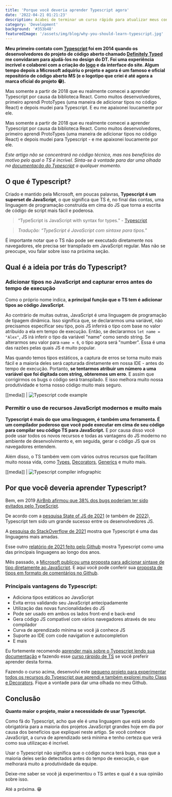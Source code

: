 ```yaml
---
title: 'Porque você deveria aprender Typescript agora'
date: '2022-04-21 01:21:23'
description: Acabei de terminar um curso rápido para atualizar meus conhecimentos sobre os principais recursos do Typescript e quero compartilhar com vocês porque todos os desenvolvedores de javascript devem aprender essa linguagem o mais rápido possível. E espero deixá-los tão fascinados por TS quanto eu sou.**
category: 'Development'
background: '#353b48'
featuredImage: '/assets/img/blog/why-you-should-learn-typescript.jpg'
---
```


**Meu primeiro contato com [Typescript](https://www.typescriptlang.org/) foi em 2014 quando os desenvolvedores do projeto de código aberto chamado [Definitely Typed](https://github.com/definitelytyped/definitelytyped/#definitelytyped) me convidaram para ajudá-los no design do DT. Foi uma experiência incrível e colaborei com a criação do [logo](https://www.typescriptlang.org/community) e da interface do site. Algum tempo depois a Microsoft adquiriu o projeto e agora é um famoso e oficial repositório de código aberto MS (e o logotipo que criei é até agora a marca oficial do projeto 😁).**

Mas somente a partir de 2018 que eu realmente comecei a aprender Typescript por causa da biblioteca React. Como muitos desenvolvedores, primeiro aprendi ProtoTypes (uma maneira de adicionar tipos no código React) e depois mudei para Typescript. E eu me apaixonei loucamente por ele.

Mas somente a partir de 2018 que eu realmente comecei a aprender Typescript por causa da biblioteca React. Como muitos desenvolvedores, primeiro aprendi ProtoTypes (uma maneira de adicionar tipos no código React) e depois mudei para Typescript - e me apaixonei loucamente por ele.

_Este artigo não se concentrará no código técnico, mas nos benefícios do motivo pelo qual o TS é incrível. Sinta-se à vontade para dar uma olhada na [documentação do Typescript](https://www.typescriptlang.org/docs/handbook/intro.html) a qualquer momento._

## O que é Typescript?

Criado e mantido pela Microsoft, em poucas palavras, **Typescript é um superset de JavaScript**, o que significa que TS é, no final das contas, uma linguagem de programação construída em cima do JS que torna a escrita de código de script mais fácil e poderosa.

> “TypeScript is JavaScript with syntax for types.” - [Typescript](https://www.typescriptlang.org/)

> _Tradução: “TypeScript é JavaScript com sintaxe para tipos.”_

É importante notar que o TS não pode ser executado diretamente nos navegadores, ele precisa ser transpilado em JavaScript regular. Mas não se preocupe, vou falar sobre isso na próxima seção.

## Qual é a ideia por trás do Typescript?

### Adicionar tipos no JavaScript and capturar erros antes do tempo de execução

Como o próprio nome indica, **a principal função que o TS tem é adicionar tipos ao código JavaScript**.

Ao contrário de muitas outras, JavaScript é uma linguagem de programação de tipagem dinâmica. Isso significa que, se declararmos uma variável, não precisamos especificar seu tipo, pois JS inferirá o tipo com base no valor atribuído a ela em tempo de execução. Então, se declararmos `let name = "Alex"`, JS irá inferir o tipo da variável "name" como sendo string. Se alterarmos seu valor para `name = 6`, o tipo agora será "number". Essa é uma das razões pelas quais JS é muito popular.

Mas quando temos tipos estáticos, a captura de erros se torna muito mais fácil e a maioria deles será capturada diretamente em nossa IDE - antes do tempo de execução. Portanto, **se tentarmos atribuir um número a uma variável que foi digitada com string, obteremos um erro**. E assim que corrigirmos os bugs o código será transpilado. E isso melhora muito nossa produtividade e torna nosso código muito mais seguro.

[[media]]
| ![Typescript code example](/assets/img/blog/typescript-code.png)

### Permitir o uso de recursos JavaScript modernos e muito mais

**Typescript é mais do que uma linguagem, é também uma ferramenta. É um compilador poderoso que você pode executar em cima de seu código para compilar seu código TS para JavaScript.** E por causa disso você pode usar todos os novos recursos e todas as vantagens do JS moderno no ambiente de desenvolvimento e, em seguida, gerar o código JS que os navegadores entendem.

Além disso, o TS também vem com vários outros recursos que facilitam muito nossa vida, como [Types](https://www.typescriptlang.org/docs/handbook/2/everyday-types.html#interfaces), [Decorators](typescriptlang.org/docs/handbook/decorators.html), [Generics](https://www.typescriptlang.org/docs/handbook/2/generics.html) e muito mais.

[[media]]
| ![Typescript compiler infographic](/assets/img/blog/typescrit-compiler.jpg)

## Por que você deveria aprender Typescript?

Bem, em 2019 [AirBnb afirmou que 38% dos bugs poderiam ter sido evitados pelo TypeScript](https://twitter.com/swyx/status/1093670844495089664).

De acordo com a [pesquisa State of JS de 2021](https://2021.stateofjs.com/en-US/other-tools/#javascript_flavors) (e também de [2022](https://2020.stateofjs.com/en-US/technologies/javascript-flavors/#javascript_flavors_experience_ranking)), Typescript tem sido um grande sucesso entre os desenvolvedores JS.

A [pesquisa do StackOverflow de 2021](https://insights.stackoverflow.com/survey/2021#section-most-loved-dreaded-and-wanted-programming-scripting-and-markup-languages) mostra que Typescript é uma das linguagens mais amadas.

Esse outro [relatório de 2021 feito pelo Github](https://octoverse.github.com/#geographical-distribution-of-active-users) mostra Typescript como uma das principais linguagens ao longo dos anos.

Mês passado, a [Microsoft publicou uma proposta para adicionar sintaxe de tipo diretamente ao JavaScript](https://devblogs.microsoft.com/typescript/a-proposal-for-type-syntax-in-javascript/). E aqui você pode conferir sua [proposta de tipos em formato de comentários no Github](https://github.com/tc39/proposal-type-annotations).

### Principais vantagens do Typescript:

- Adiciona tipos estáticos ao JavaScript
- Evita erros validando seu JavaScript antecipadamente
- Utilização das novas funcionalidades do JS
- Pode ser usado em ambos os lados front-end e back-end
- Gera código JS compatível com vários navegadores através de seu compilador
- Curva de aprendizado mínima se você já conhece JS
- Suporte ao IDE com code navigation e autocompletion
- E mais

Eu fortemente recomendo [aprender mais sobre o Typescript lendo sua documentação](https://www.typescriptlang.org/docs/handbook/intro.html) e fazendo esse [curso rárpido de TS](https://www.udemy.com/course/understanding-typescript/) se você preferir aprender desta forma.

Fazendo o curso acima, desenvolvi este [pequeno projeto para experimentar todos os recursos do Typescript que aprendi e também explorei muito Class e Decorators](https://github.com/diogorodrigues/labs/tree/master/typescript). Fique a vontade para dar uma olhada no meu Github.

## Conclusão

**Quanto maior o projeto, maior a necessidade de usar Typescript.**

Como fã do Typescript, acho que ele é uma linguagem que está sendo obrigatória para a maioria dos projetos JavaScript grandes hoje em dia por causa dos benefícios que expliquei neste artigo. Se você conhece JavaScript, a curva de aprendizado será mínima e tenho certeza que verá como sua utilizaçao é incrível.

Usar o Typescript não significa que o código nunca terá bugs, mas que a maioria deles serão detectados antes do tempo de execução, o que melhorará muito a produtividade da equipe.

Deixe-me saber se você já experimentou o TS antes e qual é a sua opinião sobre isso.

Até a próxima. 😁
